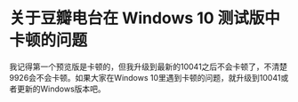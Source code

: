 # 关于豆瓣电台在 Windows 10 测试版中卡顿的问题

我记得第一个预览版是卡顿的，但我升级到最新的10041之后不会卡顿了，不清楚9926会不会卡顿。如果大家在Windows 10里遇到卡顿的问题，就升级到10041或者更新的Windows版本吧。
